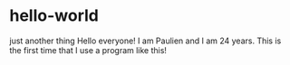 # hello-world
just another thing
Hello everyone!
I am Paulien and I am 24 years. This is the first time that I use a program like this!
